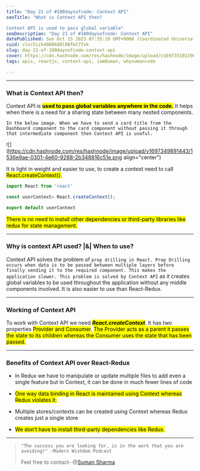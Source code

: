 ```yaml
---
title: "Day 21 of #100daysofcode: Context API"
seoTitle: "What is Context API then?

Context API is used to pass global variable"
seoDescription: "Day 21 of #100daysofcode: Context API"
datePublished: Sun Oct 15 2023 07:35:10 GMT+0000 (Coordinated Universal Time)
cuid: clnr5izk4000k08l08fmt77vk
slug: day-21-of-100daysofcode-context-api
cover: https://cdn.hashnode.com/res/hashnode/image/upload/v1697351011962/eac84566-cbc9-4f0a-a497-5f9eb2e80071.png
tags: apis, reactjs, context-api, iam8uman, whysumancode

---
```


---

### What is Context API then?

Context API is **<mark>used to pass global variables anywhere in the code.</mark>** It helps when there is a need for a sharing state between many nested components.

`In the below image. When we have to send a card title from the Dashboard component to the card component without passing it through that intermediate component then Context API is useful.`

![](https://cdn.hashnode.com/res/hashnode/image/upload/v1697349891443/1536e9ae-0301-4e60-9288-2b348816c51e.png align="center")

It is light in weight and easier to use, to create a context need to call <mark>React.createContext().</mark>

```javascript
import React from 'react'

const userContext= React.createContext();

export default userContext
```

<mark>There is no need to install other dependencies or third-party libraries like redux for state management.</mark>

---

### Why is context API used? |&| When to use?

Context API solves the problem of `prop drilling in React. Prop Drilling occurs when data is to be passed between multiple layers before finally sending it to the required component. This makes the application slower. This problem is solved by Context API` as it creates global variables to be used throughout the application without any middle components involved. It is also easier to use than React-Redux.

---

### Working of Context API

To work with Context API we need ***<mark>React.createContext</mark>***. It has two properties <mark>Provider and Consumer</mark>. <mark>The Provider acts as a parent it passes the state to its children whereas the Consumer uses the state that has been passed.</mark>

---

### Benefits of Context API over React-Redux

* In Redux we have to manipulate or update multiple files to add even a single feature but in Context, it can be done in much fewer lines of code
    
* <mark>One way data binding in React is maintained using Context whereas Redux violates it.</mark>
    
* Multiple stores/contexts can be created using Context whereas Redux creates just a single store
    
* <mark>We don't have to install third-party dependencies like Redux.</mark>
    

---

> `"The success you are looking for, is in the work that you are avoiding!" -Modern Wishdom Podcast`
> 
> Feel free to contact- @[Suman Sharma](@iam8uman)